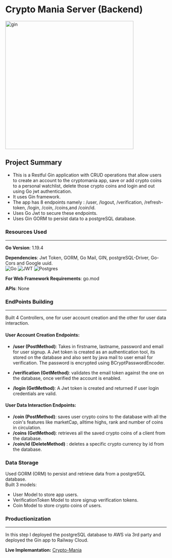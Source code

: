 # Crypto Mania  Server (Backend)
<img src="https://i.ibb.co/51PDVwk/gin.png" alt="gin" border="0" width="400" align="center"> 

## Project Summary 
* This  is a Restful Gin application with CRUD operations that allow users to create an account to the cryptomania app, save or add crypto coins to a personal watchlist, delete those crypto coins and login and out using Go jwt authentication.
* It uses  Gin framework.
* The app has 8 endpoints namely : /user, /logout, /verification, /refresh-token, /login, /coin, /coins,and /coin/id.
* Uses Go Jwt to secure these endpoints.
* Uses Gin GORM to persist data to a postgreSQL database.


### **Resources Used**
***
**Go Version**: 1.19.4

**Dependencies**: Jwt Token, GORM, Go Mail, GIN, postgreSQL-Driver, Go-Cors and Google uuid.  
![Go](https://img.shields.io/badge/go-%2300ADD8.svg?style=flat&logo=go&logoColor=white) 	![JWT](https://img.shields.io/badge/JWT-black?style=flat&logo=JSON%20web%20tokens) 	![Postgres](https://img.shields.io/badge/postgres-%23316192.svg?style=flat&logo=postgresql&logoColor=white)

**For Web Framework Requirements**: go.mod

**APIs**: None

### **EndPoints Building**
***
Built 4 Controllers, one for user account creation and the other for user data interaction.
#### **User Account Creation Endpoints:** 
* **/user (PostMethod)**: Takes in firstname, lastname, password and email for user signup. A Jwt token is created as an authentication tool, its stored on the database and also sent by java mail to user email for verification. The password is encrypted using BCryptPasswordEncoder.

* **/verification  (GetMethod)**: validates the email token against the one on the database, once verified the account is enabled. 
* **/login  (GetMethod)**: A Jwt token is created and returned if user login credentials are valid. 

#### **User Data Interaction Endpoints:**  
* **/coin (PostMethod)**:  saves user crypto coins to the database with all the coin's features like marketCap, alltime highs, rank and number of coins in circulation. 
* **/coins (GetMethod)**:  retrieves all the saved crypto coins of a client from the database.
* **/coin/id (DeleteMethod)** : deletes a specific crypto currency by id from the database.  

### **Data Storage**
Used GORM (ORM) to persist and retrieve data from a postgreSQL database.  
Built 3 models: 
* User Model to store app users.
* VerificationToken Model to store signup verification tokens.
* Coin Model to store crypto coins of users. 



### **Productionization**
***
In this step I deployed the postgreSQL database to AWS via 3rd party and deployed the Gin app to Railway Cloud.

**Live Implemantation:** [Crypto-Mania](https://crypto-mania-react.vercel.app/)